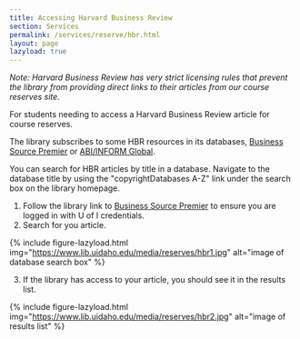 ```yaml
---
title: Accessing Harvard Business Review
section: Services
permalink: /services/reserve/hbr.html
layout: page
lazyload: true
---
```


*Note: Harvard Business Review has very strict licensing rules that prevent the library from providing direct links to their articles from our course reserves site.*

For students needing to access a Harvard Business Review article for course reserves.

The library subscribes to some HBR resources in its databases, [Business Source Premier](https://uidaho.idm.oclc.org/login?url=http://search.ebscohost.com/login.aspx?site=bsi) or [ABI/INFORM Global](https://uidaho.idm.oclc.org/login?url=https://search.proquest.com/abiglobal?accountid=14551).   

You can search for HBR articles by title in a database.
Navigate to the database title by using the "copyrightDatabases A-Z" link under the search box on the library homepage. 

1. Follow the library link to [Business Source Premier](https://uidaho.idm.oclc.org/login?url=http://search.ebscohost.com/login.aspx?site=bsi) to ensure you are logged in with U of I credentials. 
2. Search for you article. 

{% include figure-lazyload.html img="https://www.lib.uidaho.edu/media/reserves/hbr1.jpg" alt="image of database search box" %}

3. If the library has access to your article, you should see it in the results list. 

{% include figure-lazyload.html img="https://www.lib.uidaho.edu/media/reserves/hbr2.jpg" alt="image of results list" %}
